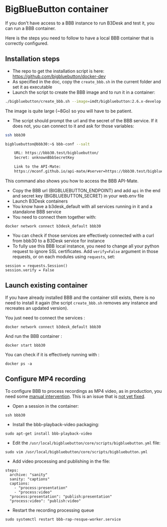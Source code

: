 # BigBlueButton container

If you don't have access to a BBB instance to run B3Desk and test it, you can run a BBB container.

Here is the steps you need to follow to have a local BBB container that is correctly configured.

## Installation steps

- The repo to get the installation script is here: https://github.com/bigbluebutton/docker-dev
- As specified in the doc, copy the `create_bbb.sh` in the current folder and set it as executable
- Launch the script to create the BBB image and to run it in a container:

```bash
./bigbluebutton/create_bbb.sh --image=imdt/bigbluebutton:2.6.x-develop --update bbb30
```
The image is quite large (~8Go) so you will have to be patient.

- The script should prompt the url and the secret of the BBB service. If it does not, you can connect to it and ask for those variables:
```bash
ssh bbb30

bigbluebutton@bbb30:~$ bbb-conf --salt

    URL: https://bbb30.test/bigbluebutton/
    Secret: unknownBbbSecretKey

    Link to the API-Mate:
    https://mconf.github.io/api-mate/#server=https://bbb30.test/bigbluebutton/&sharedSecret=bbbSecretKey

```
This command also shows you how to access the BBB API-Mate.

- Copy the BBB url (BIGBLUEBUTTON_ENDPOINT) and add `api` in the end and secret key (BIGBLUEBUTTON_SECRET) in your web.env file
- Launch B3Desk containers
- You know have a b3desk_default with all services running in it and a standalone BBB service
- You need to connect them together with:

```
docker network connect b3desk_default bbb30
```

- You can check if those services are effectively connected with a curl from bbb30 to a B3Desk service for instance
- To fully use this BBB local instance, you need to change all your python request to ignore SSL certificates. Add `verify=False` argument in those requests, or on each modules using `requests`, set:

```
session = requests.Session()
session.verify = False
```

## Launch existing container

If you have already installed BBB and the container still exists, there is no need to install it again (the script `create_bbb.sh` removes any instance and recreates an updated version).

You just need to connect the services :
```
docker network connect b3desk_default bbb30
```

And run the BBB container :
```
docker start bbb30
```

You can check if it is effectively running with :
```
docker ps -a
```

## Configure MP4 recording

To configure BBB to process recordings as MP4 video, as in production, you need some [manual intervention](https://docs.bigbluebutton.org/administration/customize/#install-additional-recording-processing-formats). This is an issue that is [not yet fixed](https://github.com/bigbluebutton/bigbluebutton/issues/12241).

- Open a session in the container:

```
ssh bbb30
```

- Install the bbb-playback-video packaging:

```
sudo apt-get install bbb-playback-video
```

- Edit the `/usr/local/bigbluebutton/core/scripts/bigbluebutton.yml` file:

```
sudo vim /usr/local/bigbluebutton/core/scripts/bigbluebutton.yml
```

- Add video processing and publishing in the file:

```
steps:
  archive: "sanity"
  sanity: "captions"
  captions:
    - "process:presentation"
    - "process:video"
  "process:presentation": "publish:presentation"
  "process:video": "publish:video"
```

- Restart the recording processing queue

```
sudo systemctl restart bbb-rap-resque-worker.service
```
